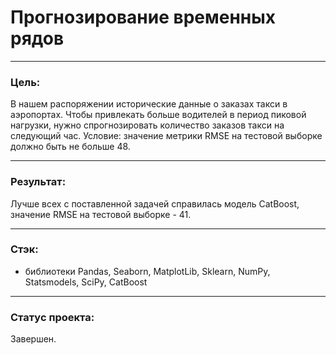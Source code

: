 # Прогнозирование временных рядов

---------------------------------------------------------

### Цель:

В нашем распоряжении исторические данные о заказах такси в аэропортах. Чтобы привлекать больше водителей в период пиковой нагрузки, нужно спрогнозировать количество заказов такси на следующий час. 
Условие: значение метрики RMSE на тестовой выборке должно быть не больше 48.

---------------------------------------------------------

### Результат:

Лучше всех с поставленной задачей справилась модель CatBoost, значение RMSE на тестовой выборке - 41.

-----------------------------------------------------------
### Стэк:

- библиотеки Pandas, Seaborn, MatplotLib, Sklearn, NumPy, Statsmodels, SciPy, CatBoost

--------------------------------------------------------

### Статус проекта:

Завершен.
